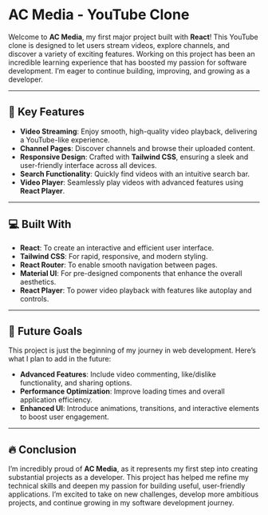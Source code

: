 # AC Media - YouTube Clone  

Welcome to **AC Media**, my first major project built with **React**! This YouTube clone is designed to let users stream videos, explore channels, and discover a variety of exciting features. Working on this project has been an incredible learning experience that has boosted my passion for software development. I’m eager to continue building, improving, and growing as a developer.  

---

## 🔑 Key Features  

- **Video Streaming**: Enjoy smooth, high-quality video playback, delivering a YouTube-like experience.  
- **Channel Pages**: Discover channels and browse their uploaded content.  
- **Responsive Design**: Crafted with **Tailwind CSS**, ensuring a sleek and user-friendly interface across all devices.  
- **Search Functionality**: Quickly find videos with an intuitive search bar.  
- **Video Player**: Seamlessly play videos with advanced features using **React Player**.  

---

## 💻 Built With  

- **React**: To create an interactive and efficient user interface.  
- **Tailwind CSS**: For rapid, responsive, and modern styling.  
- **React Router**: To enable smooth navigation between pages.  
- **Material UI**: For pre-designed components that enhance the overall aesthetics.  
- **React Player**: To power video playback with features like autoplay and controls.

---

## 🌱 Future Goals  

This project is just the beginning of my journey in web development. Here’s what I plan to add in the future:  

- **Advanced Features**: Include video commenting, like/dislike functionality, and sharing options.  
- **Performance Optimization**: Improve loading times and overall application efficiency.  
- **Enhanced UI**: Introduce animations, transitions, and interactive elements to boost user engagement.  

---

## 🔥 Conclusion  

I’m incredibly proud of **AC Media**, as it represents my first step into creating substantial projects as a developer. This project has helped me refine my technical skills and deepen my passion for building useful, user-friendly applications. I’m excited to take on new challenges, develop more ambitious projects, and continue growing in my software development journey.  
